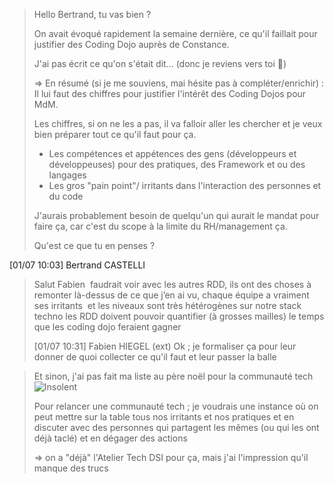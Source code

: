 > Hello Bertrand, tu vas bien ?
>
>On avait évoqué rapidement la semaine dernière, ce qu'il faillait pour justifier des Coding Dojo auprès de Constance.
>
>J'ai pas écrit ce qu'on s'était dit... (donc je reviens vers toi 🙂)
>
>=> En résumé (si je me souviens, mai hésite pas à compléter/enrichir) : Il lui faut des chiffres pour justifier l'intérêt des Coding Dojos pour MdM.
>
>Les chiffres, si on ne les a pas, il va falloir aller les chercher et je veux bien préparer tout ce qu'il faut pour ça.
>
>- Les compétences et appétences des gens (développeurs et développeuses) pour des pratiques, des Framework et ou des langages
>- Les gros "pain point"/ irritants dans l'interaction des personnes et du code
>
>J'aurais probablement besoin de quelqu'un qui aurait le mandat pour faire ça, car c'est du scope à la limite du RH/management ça.
>
>Qu'est ce que tu en penses ?
>
[01/07 10:03] Bertrand CASTELLI
>
>Salut Fabien 
>faudrait voir avec les autres RDD, ils ont des choses à remonter là-dessus
>de ce que j’en ai vu, chaque équipe a vraiment ses irritants 
>et les niveaux sont très hétérogènes sur notre stack techno
>les RDD doivent pouvoir quantifier (à grosses mailles) le temps que les coding dojo feraient gagner
>
> [01/07 10:31] Fabien HIEGEL (ext)
> Ok ; je formaliser ça pour leur donner de quoi collecter ce qu'il faut et leur passer la balle

> Et sinon, j'ai pas fait ma liste au père noël ⁠pour la communauté tech ![Insolent](https://statics.teams.cdn.office.net/evergreen-assets/personal-expressions/v2/assets/emoticons/tongueout/default/20_f.png?v=v18)
> 
> Pour relancer une communauté tech ; je voudrais une instance où on peut mettre sur la table tous nos irritants et nos pratiques et en discuter avec des personnes qui partagent les mêmes (ou qui les ont déjà taclé) et en dégager des actions
> 
> => on a "déjà" l'Atelier Tech DSI pour ça, mais j'ai l'impression qu'il manque des trucs